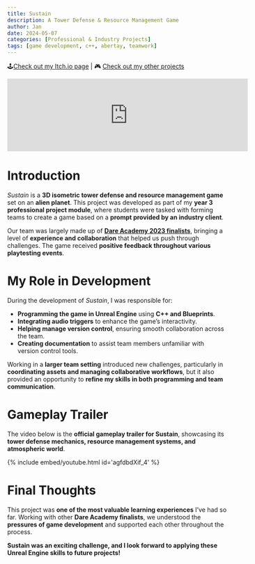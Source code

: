 ```yaml
---
title: Sustain
description: A Tower Defense & Resource Management Game
author: Jan
date: 2024-05-07
categories: [Professional & Industry Projects]
tags: [game development, c++, abertay, teamwork]
---
```


🕹️[Check out my Itch.io page](https://jphuss.itch.io/) | 🎮 [Check out my other projects](https://janhuss.github.io/categories/)

<iframe src="https://itch.io/embed/2663818" width="552" height="167" frameborder="0"><a href="https://jaggy-beams-studio.itch.io/sustain">Sustain by Jaggy Beams Studio, Jan Huss</a></iframe>

# Introduction

_Sustain_ is a **3D isometric tower defense and resource management game** set on an **alien 
planet**. This project was developed as part of my **year 3 professional project module**, 
where students were tasked with forming teams to create a game based on a **prompt provided by an 
industry client**.

Our team was largely made up of **[Dare Academy 2023 finalists](https://janhuss.github.io/posts/Dare-Academy-2023/)**, 
bringing a level of **experience and collaboration** that helped us push through challenges. 
The game received **positive feedback throughout various playtesting events**.

# My Role in Development

During the development of _Sustain_, I was responsible for:

- **Programming the game in Unreal Engine** using **C++ and Blueprints**.
- **Integrating audio triggers** to enhance the game’s interactivity.
- **Helping manage version control**, ensuring smooth collaboration across the team.
- **Creating documentation** to assist team members unfamiliar with version control tools.

Working in a **larger team setting** introduced new challenges, particularly in **coordinating 
assets and managing collaborative workflows**, but it also provided an opportunity to 
**refine my skills in both programming and team communication**.

# Gameplay Trailer

The video below is the **official gameplay trailer for Sustain**, showcasing its **tower 
defense mechanics, resource management systems, and atmospheric world**.

{% include embed/youtube.html id='agfdbdXif_4' %}

# Final Thoughts

This project was **one of the most valuable learning experiences** I’ve had so far. 
Working with other **Dare Academy finalists**, we understood the **pressures of game 
development** and supported each other throughout the process.

**Sustain was an exciting challenge, and I look forward to applying these Unreal Engine skills 
to future projects!**
